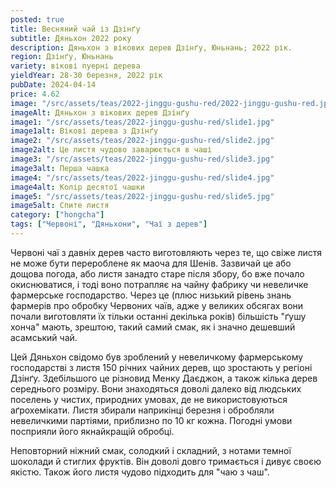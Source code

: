 ```yaml
---
posted: true
title: Весняний чай із Дзінґу
subtitle: Дяньхон 2022 року
description: Дяньхон з вікових дерев Дзінґу, Юньнань; 2022 рік.
region: Дзінґу, Юньнань
variety: вікові пуерні дерева
yieldYear: 28-30 березня, 2022 рік
pubDate: 2024-04-14
price: 4.62
image: "/src/assets/teas/2022-jinggu-gushu-red/2022-jinggu-gushu-red.jpg"
imageAlt: Дяньхон з вікових дерев Дзінґу
image1: "/src/assets/teas/2022-jinggu-gushu-red/slide1.jpg"
image1alt: Вікові дерева з Дзінґу
image2: "/src/assets/teas/2022-jinggu-gushu-red/slide2.jpg"
image2alt: Це листя чудово заварюється в чаші
image3: "/src/assets/teas/2022-jinggu-gushu-red/slide3.jpg"
image3alt: Перша чашка
image4: "/src/assets/teas/2022-jinggu-gushu-red/slide4.jpg"
image4alt: Колір десятої чашки
image5: "/src/assets/teas/2022-jinggu-gushu-red/slide5.jpg"
image5alt: Спите листя
category: ["hongcha"]
tags: ["Червоні", "Дяньхони", "Чаї з дерев"]
---
```


Червоні чаї з давніх дерев часто виготовляють через те, що свіже листя не може бути перероблене як маоча для Шенів. Зазвичай це або дощова погода, або листя занадто старе після збору, бо вже почало окиснюватися, і тоді воно потрапляє на чайну фабрику чи невеличке фармерське господарство. Через це (плюс низький рівень знань фармерів про обробку Червоних чаїв, адже у великих обсягах вони почали виготовляти їх тільки останні декілька років) більшість "ґушу хонча" мають, зрештою, такий самий смак, як і значно дешевший асамський чай.

Цей Дяньхон свідомо був зроблений у невеличкому фармерському господарстві з листя 150 річних чайних дерев, що зростають у регіоні Дзінґу. Здебільшого це різновид Менку Даєджон, а також кілька дерев середнього розміру. Вони знаходяться доволі далеко від людських поселень у чистих, природних умовах, де не використовуються аґрохемікати. Листя збирали наприкінці березня і обробляли невеличкими партіями, приблизно по 10 кг кожна. Погодні умови посприяли його якнайкращій обробці.

Неповторний ніжний смак, солодкий і складний, з нотами темної шоколади й стиглих фруктів. Він доволі довго тримається і дивує своєю якістю. Також його листя чудово підходить для "чаю з чаш".